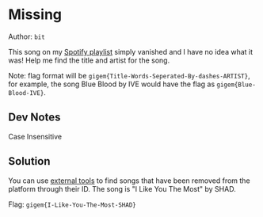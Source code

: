 # Missing

Author: `bit`

This song on my [Spotify playlist](https://open.spotify.com/playlist/7bz9h87mPr5kARIVdie77S?si=6db549a2f5844ab3) simply vanished and I have no idea what it was! Help me find the title and artist for the song. 

Note: flag format will be `gigem{Title-Words-Seperated-By-dashes-ARTIST}`, for example, the song Blue Blood by IVE would have the flag as `gigem{Blue-Blood-IVE}`. 

## Dev Notes

Case Insensitive

## Solution

You can use [external tools](https://www.reddit.com/r/Music/comments/xxa2c1/comment/k1w06h3/?utm_source=share&utm_medium=web3x&utm_name=web3xcss&utm_term=1&utm_content=share_button) to find songs that have been removed from the platform through their ID. 
The song is "I Like You The Most" by SHAD.

Flag: `gigem{I-Like-You-The-Most-SHAD}`

